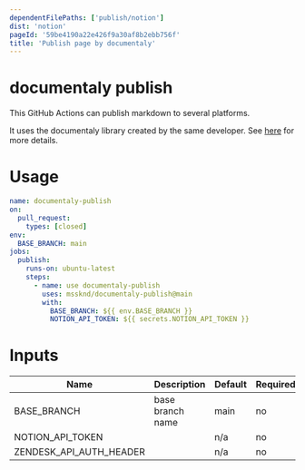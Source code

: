 ```yaml
---
dependentFilePaths: ['publish/notion']
dist: 'notion'
pageId: '59be4190a22e426f9a30af8b2ebb756f'
title: 'Publish page by documentaly'
---
```


# documentaly publish

This GitHub Actions can publish markdown to several platforms.

It uses the documentaly library created by the same developer. See
[here](https://github.com/MssKnd/documentaly) for more details.

# Usage

```yaml
name: documentaly-publish
on:
  pull_request:
    types: [closed]
env:
  BASE_BRANCH: main
jobs:
  publish:
    runs-on: ubuntu-latest
    steps:
      - name: use documentaly-publish
        uses: mssknd/documentaly-publish@main
        with:
          BASE_BRANCH: ${{ env.BASE_BRANCH }}
          NOTION_API_TOKEN: ${{ secrets.NOTION_API_TOKEN }}
```

# Inputs

| Name                    | Description      | Default | Required |
| ----------------------- | ---------------- | ------- | -------- |
| BASE_BRANCH             | base branch name | main    | no       |
| NOTION_API_TOKEN        |                  | n/a     | no       |
| ZENDESK_API_AUTH_HEADER |                  | n/a     | no       |

